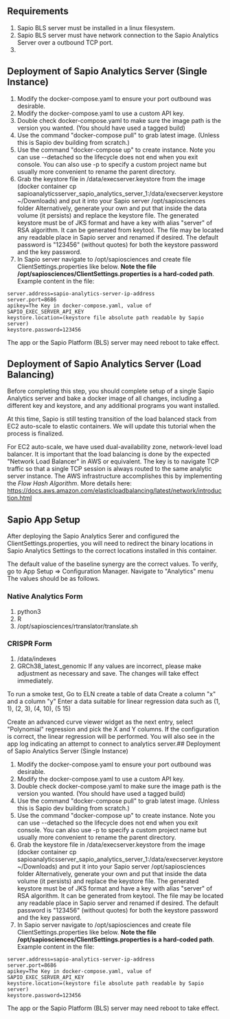 ## Requirements
1. Sapio BLS server must be installed in a linux filesystem.
2. Sapio BLS server must have network connection to the Sapio Analytics Server over a outbound TCP port.
3. 

## Deployment of Sapio Analytics Server (Single Instance)

1. Modify the docker-compose.yaml to ensure your port outbound was desirable.
2. Modify the docker-compose.yaml to use a custom API key.
2. Double check docker-compose.yaml to make sure the image path is the version you wanted. (You should have used a tagged build)
3. Use the command "docker-compose pull" to grab latest image. (Unless this is Sapio dev building from scratch.)
4. Use the command "docker-compose up" to create instance.
   Note you can use --detached so the lifecycle does not end when you exit console.
   You can also use -p to specify a custom project name but usually more convenient to rename the parent directory.
5. Grab the keystore file in /data/execserver.keystore from the image (docker container cp sapioanalyticsserver_sapio_analytics_server_1:/data/execserver.keystore ~/Downloads) and put it into your Sapio server /opt/sapiosciences folder
   Alternatively, generate your own and put that inside the data volume (it persists) and replace the keystore file.
   The generated keystore must be of JKS format and have a key with alias "server" of RSA algorithm. It can be generated from keytool.
   The file may be located any readable place in Sapio server and renamed if desired.
   The default password is "123456" (without quotes) for both the keystore password and the key password.
7. In Sapio server navigate to /opt/sapiosciences and create file ClientSettings.properties like below.
   **Note the file /opt/sapiosciences/ClientSettings.properties is a hard-coded path**.
   Example content in the file:
```
server.address=sapio-analytics-server-ip-address
server.port=8686
apikey=The Key in docker-compose.yaml, value of SAPIO_EXEC_SERVER_API_KEY
keystore.location=(keystore file absolute path readable by Sapio server)
keystore.password=123456
```
The app or the Sapio Platform (BLS) server may need reboot to take effect.

## Deployment of Sapio Analytics Server (Load Balancing)
Before completing this step, you should complete setup of a single Sapio Analytics server and 
bake a docker image of all changes, including a different key and keystore, and any additional programs
you want installed.

At this time, Sapio is still testing transition of the load balanced stack from EC2 auto-scale to elastic containers. 
We will update this tutorial when the process is finalized.

For EC2 auto-scale, we have used dual-availability zone, network-level load balancer.
It is important that the load balancing is done by the expected "Network Load Balancer" in AWS or equivalent. 
The key is to navigate TCP traffic so that a single TCP session is always routed to the same analytic server instance. 
The AWS infrastructure accomplishes this by implementing the *Flow Hash Algorithm*.
More details here:
https://docs.aws.amazon.com/elasticloadbalancing/latest/network/introduction.html

## Sapio App Setup
After deploying the Sapio Analytics Serer and configured the ClientSettings.properties, you will need to redirect the
binary locations in Sapio Analytics Settings to the correct locations installed in this container.

The default value of the baseline synergy are the correct values.
To verify, go to App Setup => Configuration Manager.
Navigate to "Analytics" menu
The values should be as follows.
### Native Analytics Form
1. python3
2. R
3. /opt/sapiosciences/rtranslator/translate.sh
### CRISPR Form
1. /data/indexes
2. GRCh38_latest_genomic
   If any values are incorrect, please make adjustment as necessary and save.
   The changes will take effect immediately.

To run a smoke test, Go to ELN create a table of data
Create a column "x" and a column "y"
Enter a data suitable for linear regression data such as (1, 1), (2, 3), (4, 10), (5 15)

Create an advanced curve viewer widget as the next entry, select "Polynomial" regression and pick the X and Y columns.
If the configuration is correct, the linear regression will be performed.
You will also see in the app log indicating an attempt to connect to analytics server.## Deployment of Sapio Analytics Server (Single Instance)

1. Modify the docker-compose.yaml to ensure your port outbound was desirable.
2. Modify the docker-compose.yaml to use a custom API key.
2. Double check docker-compose.yaml to make sure the image path is the version you wanted. (You should have used a tagged build)
3. Use the command "docker-compose pull" to grab latest image. (Unless this is Sapio dev building from scratch.)
4. Use the command "docker-compose up" to create instance.
   Note you can use --detached so the lifecycle does not end when you exit console.
   You can also use -p to specify a custom project name but usually more convenient to rename the parent directory.
5. Grab the keystore file in /data/execserver.keystore from the image (docker container cp sapioanalyticsserver_sapio_analytics_server_1:/data/execserver.keystore ~/Downloads) and put it into your Sapio server /opt/sapiosciences folder
   Alternatively, generate your own and put that inside the data volume (it persists) and replace the keystore file.
   The generated keystore must be of JKS format and have a key with alias "server" of RSA algorithm. It can be generated from keytool.
   The file may be located any readable place in Sapio server and renamed if desired.
   The default password is "123456" (without quotes) for both the keystore password and the key password.
7. In Sapio server navigate to /opt/sapiosciences and create file ClientSettings.properties like below.
   **Note the file /opt/sapiosciences/ClientSettings.properties is a hard-coded path**.
   Example content in the file:
```
server.address=sapio-analytics-server-ip-address
server.port=8686
apikey=The Key in docker-compose.yaml, value of SAPIO_EXEC_SERVER_API_KEY
keystore.location=(keystore file absolute path readable by Sapio server)
keystore.password=123456
```
The app or the Sapio Platform (BLS) server may need reboot to take effect.